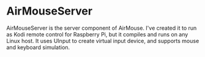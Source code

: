AirMouseServer
========================
AirMouseServer is the server component of AirMouse. I've created it to run as Kodi remote control for Raspberry Pi, but it compiles and runs on any Linux host. It uses UInput to create virtual input device, and supports mouse and keyboard simulation.